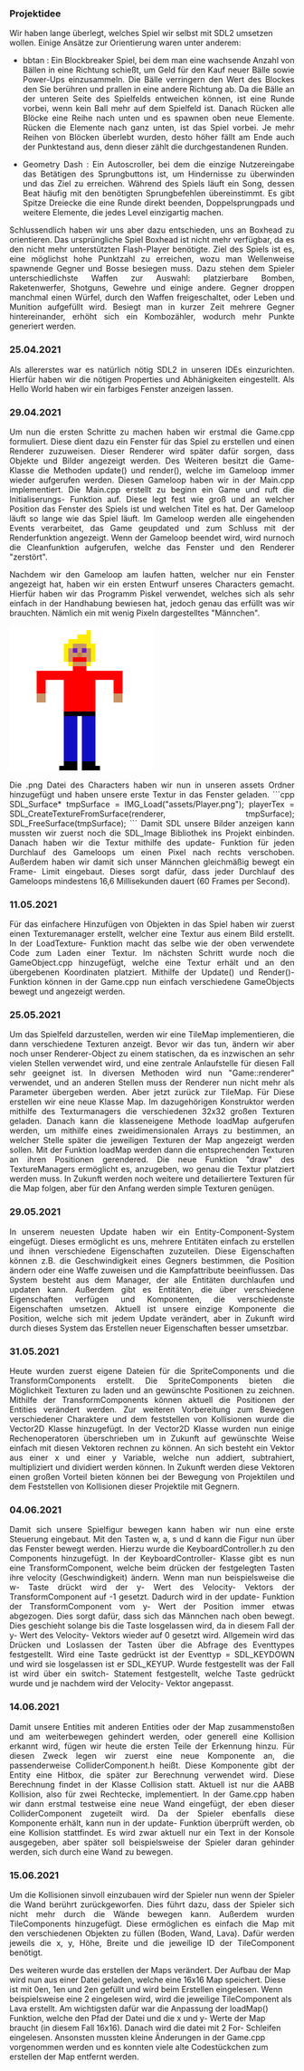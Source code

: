 ### Projektidee

Wir haben lange überlegt, welches Spiel wir selbst mit SDL2 umsetzen wollen.
Einige Ansätze zur Orientierung waren unter anderem:
- <p align=justify>bbtan : Ein Blockbreaker Spiel, bei dem man eine wachsende Anzahl von Bällen in eine Richtung schießt, um Geld für den Kauf neuer Bälle sowie Power-Ups einzusammeln. Die Bälle verringern den Wert des Blockes den Sie berühren und prallen in eine andere Richtung ab. Da die Bälle an der unteren Seite des Spielfelds entweichen können, ist eine Runde vorbei, wenn kein Ball mehr auf dem Spielfeld ist. Danach Rücken alle Blöcke eine Reihe nach unten und es spawnen oben neue Elemente. Rücken die Elemente nach ganz unten, ist das Spiel vorbei. Je mehr Reihen von Blöcken überlebt wurden, desto höher fällt am Ende auch der Punktestand aus, denn dieser zählt die durchgestandenen Runden.</p>
- <p align=justify>Geometry Dash : Ein Autoscroller, bei dem die einzige Nutzereingabe das Betätigen des Sprungbuttons ist, um Hindernisse zu überwinden und das Ziel zu erreichen. Während des Spiels läuft ein Song, dessen Beat häufig mit den benötigten Sprungbefehlen übereinstimmt. Es gibt Spitze Dreiecke die eine Runde direkt beenden, Doppelsprungpads und weitere Elemente, die jedes Level einzigartig machen.</p>
<p align=justify>
Schlussendlich haben wir uns aber dazu entschieden, uns an Boxhead zu orientieren.
Das ursprüngliche Spiel Boxhead ist nicht mehr verfügbar, da es den nicht mehr unterstützten Flash-Player benötigte.
Ziel des Spiels ist es, eine möglichst hohe Punktzahl zu erreichen, wozu man Wellenweise spawnende Gegner und Bosse besiegen muss. Dazu stehen dem Spieler unterschiedlichste Waffen zur Auswahl: platzierbare Bomben, Raketenwerfer, Shotguns, Gewehre und einige andere. Gegner droppen manchmal einen Würfel, durch den Waffen freigeschaltet, oder Leben und Munition aufgefüllt wird. Besiegt man in kurzer Zeit mehrere Gegner hintereinander, erhöht sich ein Kombozähler, wodurch mehr Punkte generiert werden.
</p>

### 25.04.2021

<p align=justify>Als allererstes war es natürlich nötig SDL2 in unseren IDEs einzurichten. Hierfür haben wir die nötigen Properties und Abhänigkeiten eingestellt. Als Hello World haben wir ein farbiges Fenster anzeigen lassen.</p>

### 29.04.2021
<p align=justify>Um nun die ersten Schritte zu machen haben wir erstmal die Game.cpp formuliert. Diese dient dazu ein Fenster für das Spiel zu erstellen und einen Renderer zuzuweisen. Dieser Renderer wird später dafür sorgen, dass Objekte und Bilder angezeigt werden. Des Weiteren besitzt die Game- Klasse die Methoden update() und render(), welche im Gameloop immer wieder aufgerufen werden. Diesen Gameloop haben wir in der Main.cpp implementiert. Die Main.cpp erstellt zu beginn ein Game und ruft die Initialiserungs- Funktion auf. Diese legt fest wie groß und an welcher Position das Fenster des Spiels ist und welchen Titel es hat. Der Gameloop läuft so lange wie das Spiel läuft. Im Gameloop werden alle eingehenden Events verarbeitet, das Game geupdated und zum Schluss mit der Renderfunktion angezeigt. Wenn der Gameloop beendet wird, wird nurnoch die Cleanfunktion aufgerufen, welche das Fenster und den Renderer "zerstört".
</p>
<p align=justify>Nachdem wir den Gameloop am laufen hatten, welcher nur ein Fenster angezeigt hat, haben wir ein ersten Entwurf unseres Characters gemacht. Hierfür haben wir das Programm Piskel verwendet, welches sich als sehr einfach in der Handhabung bewiesen hat, jedoch genau das erfüllt was wir brauchten. Nämlich ein mit wenig Pixeln dargestelltes "Männchen".
</p>
<img src="images/Character.png" />

<p align=justify>Die .png Datei des Characters haben wir nun in unseren assets Ordner hinzugefügt und haben unsere erste Textur in das Fenster geladen.
```cpp
SDL_Surface* tmpSurface = IMG_Load("assets/Player.png");
playerTex = SDL_CreateTextureFromSurface(renderer, tmpSurface);
SDL_FreeSurface(tmpSurface);
```
Damit SDL unsere Bilder anzeigen kann mussten wir zuerst noch die SDL_Image Bibliothek ins Projekt einbinden. Danach haben wir die Textur mithilfe des update- Funktion für jeden Durchlauf des Gameloops um einen Pixel nach rechts verschoben. Außerdem haben wir damit sich unser Männchen gleichmäßig bewegt ein Frame- Limit eingebaut. Dieses sorgt dafür, dass jeder Durchlauf des Gameloops mindestens 16,6 Millisekunden dauert (60 Frames per Second).
</p>

### 11.05.2021
<p align=justify>Für das einfachere Hinzufügen von Objekten in das Spiel haben wir zuerst einen Texturemanager erstellt, welcher eine Textur aus einem Bild erstellt. In der LoadTexture- Funktion macht das selbe wie der oben verwendete Code zum Laden einer Textur. Im nächsten Schritt wurde noch die GameObject.cpp hinzugefügt, welche eine Textur erhält und an den übergebenen Koordinaten platziert. Mithilfe der Update() und Render()- Funktion können in der Game.cpp nun einfach verschiedene GameObjects bewegt und angezeigt werden.
</p>

### 25.05.2021
<p align=justify>Um das Spielfeld darzustellen, werden wir eine TileMap implementieren, die dann verschiedene Texturen anzeigt. Bevor wir das tun, ändern wir aber noch unser Renderer-Object zu einem statischen, da es inzwischen an sehr vielen Stellen verwendet wird, und eine zentrale Anlaufstelle für diesen Fall sehr geeignet ist. In diversen Methoden wird nun "Game::renderer" verwendet, und an anderen Stellen muss der Renderer nun nicht mehr als Parameter übergeben werden. Aber jetzt zurück zur TileMap. Für Diese erstellen wir eine neue Klasse Map. Im dazugehörigen Konstruktor werden mithilfe des Texturmanagers die verschiedenen 32x32 großen Texturen geladen. Danach kann die klasseneigene Methode loadMap aufgerufen werden, um mithilfe eines zweidimensionalen Arrays zu bestimmen, an welcher Stelle später die jeweiligen Texturen der Map angezeigt werden sollen. Mit der Funktion loadMap werden dann die entsprechenden Texturen an ihren Positionen gerendered. Die neue Funktion "draw" des TextureManagers ermöglicht es, anzugeben, wo genau die Textur platziert werden muss. In Zukunft werden noch weitere und detailiertere Texturen für die Map folgen, aber für den Anfang werden simple Texturen genügen.
</p>

### 29.05.2021
<p align=justify>In unserem neuesten Update haben wir ein Entity-Component-System eingefügt. Dieses ermöglicht es uns, mehrere Entitäten einfach zu erstellen und ihnen verschiedene Eigenschaften zuzuteilen. Diese Eigenschaften können z.B. die Geschwindigkeit eines Gegners bestimmen, die Position ändern oder eine Waffe zuweisen und die Kampfattribute beeinflussen. Das System besteht aus dem Manager, der alle Entitäten durchlaufen und updaten kann. Außerdem gibt es Entitäten, die über verschiedene Eigenschaften verfügen und Komponenten, die verschiedenste Eigenschaften umsetzen. Aktuell ist unsere einzige Komponente die Position, welche sich mit jedem Update verändert, aber in Zukunft wird durch dieses System das Erstellen neuer Eigenschaften besser umsetzbar.
</p>

### 31.05.2021
<p align=justify>Heute wurden zuerst eigene Dateien für die SpriteComponents und die TransformComponents erstellt. Die SpriteComponents bieten die Möglichkeit Texturen zu laden und an gewünschte Positionen zu zeichnen. Mithilfe der TransformComponents können aktuell die Positionen der Entities verändert werden. Zur weiteren Vorbereitung zum Bewegen verschiedener Charaktere und dem feststellen von Kollisionen wurde die Vector2D Klasse hinzugefügt. In der Vector2D Klasse wurden nun einige Rechenoperatoren überschrieben um in Zukunft auf gewünschte Weise einfach mit diesen Vektoren rechnen zu können. An sich besteht ein Vektor aus einer x und einer y Variable, welche nun addiert, subtrahiert, multipliziert und dividiert werden können. In Zukunft werden diese Vektoren einen großen Vorteil bieten können bei der Bewegung von Projektilen und dem Feststellen von Kollisionen dieser Projektile mit Gegnern.
</p>

### 04.06.2021
<p align=justify>Damit sich unsere Spielfigur bewegen kann haben wir nun eine erste Steuerung eingebaut. Mit den Tasten w, a, s und d kann die Figur nun über das Fenster bewegt werden. Hierzu wurde die KeyboardController.h zu den Components hinzugefügt. In der KeyboardController- Klasse gibt es nun eine TransformComponent, welche beim drücken der festgelegten Tasten ihre velocity (Geschwindigkeit) ändern. Wenn man nun beispielsweise die w- Taste drückt wird der y- Wert des Velocity- Vektors der TransformComponent auf -1 gesetzt. Dadurch wird in der update- Funktion der TransformComponent vom y- Wert der Position immer etwas abgezogen. Dies sorgt dafür, dass sich das Männchen nach oben bewegt. Dies geschieht solange bis die Taste losgelassen wird, da in diesem Fall der y- Wert des Velocity- Vektors wieder auf 0 gesetzt wird. Allgemein wird das Drücken und Loslassen der Tasten über die Abfrage des Eventtypes festgestellt. Wird eine Taste gedrückt ist der Eventtyp = SDL_KEYDOWN und wird sie losgelassen ist er SDL_KEYUP. Wurde festgestellt was der Fall ist wird über ein switch- Statement festgestellt, welche Taste gedrückt wurde und je nachdem wird der Velocity- Vektor angepasst.
</p>

### 14.06.2021
<p align=justify>Damit unsere Entities mit anderen Entities oder der Map zusammenstoßen und am weiterbewegen gehindert werden, oder generell eine Kollision erkannt wird, fügen wir heute die ersten Teile der Erkennung hinzu. Für diesen Zweck legen wir zuerst eine neue Komponente an, die passenderweise ColliderComponent.h heißt. Diese Komponente gibt der Entity eine Hitbox, die später zur Berechnung verwendet wird. Diese Berechnung findet in der Klasse Collision statt. Aktuell ist nur die AABB Kollision, also für zwei Rechtecke, implementiert. In der Game.cpp haben wir dann erstmal testweise eine neue Wand eingefügt, der eben dieser ColliderComponent zugeteilt wird. Da der Spieler ebenfalls diese Komponente erhält, kann nun in der update- Funktion überprüft werden, ob eine Kollision stattfindet. Es wird zwar aktuell nur ein Text in der Konsole ausgegeben, aber später soll beispielsweise der Spieler daran gehinder werden, sich durch eine Wand zu bewegen.
</p>

### 15.06.2021
<p align=justify>Um die Kollisionen sinvoll einzubauen wird der Spieler nun wenn der Spieler die Wand berührt zurückgeworfen. Dies führt dazu, dass der Spieler sich nicht mehr durch die Wände bewegen kann. Außerdem wurden TileComponents hinzugefügt. Diese ermöglichen es einfach die Map mit den verschiedenen Objekten zu füllen (Boden, Wand, Lava). Dafür werden jeweils die x, y, Höhe, Breite und die jeweilige ID der TileComponent benötigt.
  
Des weiteren wurde das erstellen der Maps verändert. Der Aufbau der Map wird nun aus einer Datei geladen, welche eine 16x16 Map speichert. Diese ist mit 0en, 1en und 2en gefüllt und wird beim Erstellen eingelesen. Wenn beispielsweise eine 2 eingelesen wird, wird die jeweilige TileComponent als Lava erstellt. Am wichtigsten dafür war die Anpassung der loadMap() Funktion, welche den Pfad der Datei und die x und y- Werte der Map braucht (in diesem Fall 16x16). Danach wird die datei mit 2 For- Schleifen eingelesen. Ansonsten mussten kleine Änderungen in der Game.cpp vorgenommen werden und es konnten viele alte Codestückchen zum erstellen der Map entfernt werden.
</p>
